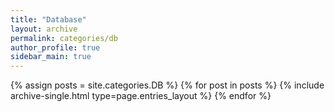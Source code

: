 ```yaml
---
title: "Database"
layout: archive
permalink: categories/db
author_profile: true
sidebar_main: true
---
```


{% assign posts = site.categories.DB %}
{% for post in posts %} {% include archive-single.html type=page.entries_layout %} {% endfor %}
